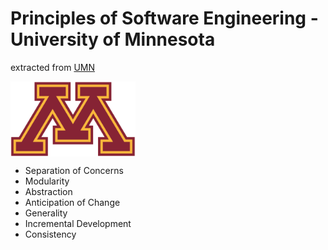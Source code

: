 # Principles of Software Engineering - University of Minnesota

extracted from [UMN](https://www.d.umn.edu/~gshute/softeng/principles.html)

<img src="../images/Umn.png" align="center"  width="200" />

 

* Separation of Concerns 
* Modularity 
* Abstraction 
* Anticipation of Change 
* Generality 
* Incremental Development 
* Consistency
